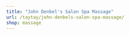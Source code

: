 ```yaml
---
title: "John Denbel's Salon Spa Massage"
url: /taytay/john-denbels-salon-spa-massage/
shop: massage
---
```

